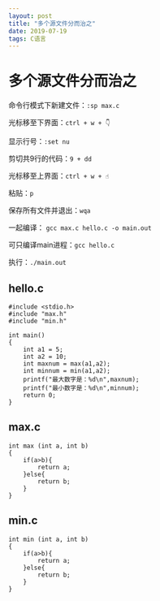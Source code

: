 ```yaml
---
layout: post
title: "多个源文件分而治之"
date: 2019-07-19 
tags: C语言  
---
```

# 多个源文件分而治之

命令行模式下新建文件：`:sp max.c`

光标移至下界面：`ctrl + w + 👇`

显示行号：`:set nu`

剪切共9行的代码：`9 + dd`

光标移至上界面：`ctrl + w + ☝`

粘贴：`p`

保存所有文件并退出：`wqa`

一起编译： `gcc max.c hello.c -o main.out`

可只编译main进程：`gcc hello.c`

执行：`./main.out`



## hello.c

```
#include <stdio.h>
#include "max.h"
#include "min.h"

int main()
{
	int a1 = 5;
	int a2 = 10;
	int maxnum = max(a1,a2);
	int minnum = min(a1,a2);
	printf("最大数字是：%d\n",maxnum);
	printf("最小数字是：%d\n",minnum);
	return 0;
}
```



## max.c

```
int max (int a, int b)
{
	if(a>b){
		return a;
	}else{
		return b;
	}
}
```



## min.c

```
int min (int a, int b)
{
	if(a>b){
		return a;
	}else{
		return b;
	}
}
```

